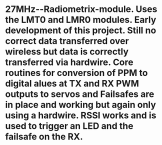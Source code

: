# 27MHz--Radiometrix-module. Uses the LMT0 and LMR0 modules. Early development of this project. Still no correct data transferred over wireless but data is correctly transferred via hardwire. Core routines for conversion of PPM to digital alues at TX and RX PWM outputs to servos and Failsafes are in place and working but again only using a hardwire. RSSI works and is used to trigger an LED and the failsafe on the RX.
